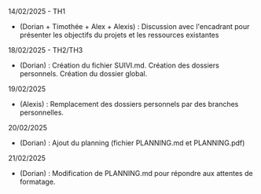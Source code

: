 14/02/2025 - TH1
- (Dorian + Timothée + Alex + Alexis) : Discussion avec l'encadrant pour présenter les objectifs du projets et les ressources existantes

18/02/2025 - TH2/TH3
- (Dorian) : Création du fichier SUIVI.md. Création des dossiers personnels. Création du dossier global.

19/02/2025
- (Alexis) : Remplacement des dossiers personnels par des branches personnelles.

20/02/2025
- (Dorian) : Ajout du planning (fichier PLANNING.md et PLANNING.pdf)

21/02/2025
- (Dorian) : Modification de PLANNING.md pour répondre aux attentes de formatage. 